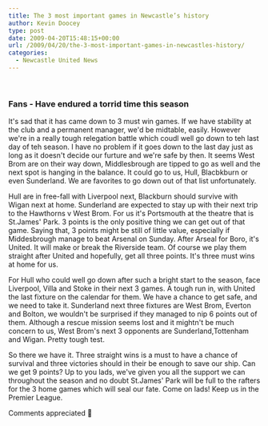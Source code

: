 ```yaml
---
title: The 3 most important games in Newcastle’s history
author: Kevin Doocey
type: post
date: 2009-04-20T15:48:15+00:00
url: /2009/04/20/the-3-most-important-games-in-newcastles-history/
categories:
  - Newcastle United News
---
```

 
### Fans - Have endured a torrid time this season

It's sad that it has came down to 3 must win games. If we have stability at the club and a permanent manager, we'd be midtable, easily. However we're in a really tough relegation battle which coudl well go down to teh last day of teh season. I have no problem if it goes down to the last day just as long as it doesn't decide our furture and we're safe by then. It seems West Brom are on their way down, Middlesbrough are tipped to go as well and the next spot is hanging in the balance. It could go to us, Hull, Blacbkburn or even Sunderland. We are favorites to go down out of that list unfortunately.

Hull are in free-fall with Liverpool next, Blackburn should survive with Wigan next at home. Sunderland are expected to stay up with their next trip to the Hawthorns v West Brom. For us it's Portsmouth at the theatre that is St.James' Park. 3 points is the only positive thing we can get out of that game. Saying that, 3 points might be still of little value, especially if Middesbrough manage to beat Arsenal on Sunday. After Arseal for Boro, it's United. It will make or break the Riverside team. Of course we play them straight after United and hopefully, get all three points. It's three must wins at home for us.

For Hull who could well go down after such a bright start to the season, face Liverpool, Villa and Stoke in their next 3 games. A tough run in, with United the last fixture on the calendar for them. We have a chance to get safe, and we need to take it. Sunderland next three fixtures are West Brom, Everton and Bolton, we wouldn't be surprised if they managed to nip 6 points out of them. Although a rescue mission seems lost and it mightn't be much concern to us, West Brom's next 3 opponents are Sunderland,Tottenham and Wigan. Pretty tough test. 

So there we have it. Three straight wins is a must to have a chance of survival and three victories should in their be enough to save our ship. Can we get 9 points? Up to you lads, we've given you all the support we can throughout the season and no doubt St.James' Park will be full to the rafters for the 3 home games which will seal our fate. Come on lads! Keep us in the Premier League.

Comments appreciated 🙂
